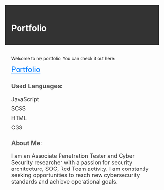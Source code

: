 <!DOCTYPE html>
<html lang="en">
<head>
    <meta charset="UTF-8">
    <meta name="viewport" content="width=device-width, initial-scale=1.0">
</head>
<body>
    <div style="background-color: #333; color: #fff; padding: 20px;">
        <h1>Portfolio</h1>
    </div>
    <div style="padding: 20px;">
        <p>Welcome to my portfolio! You can check it out here:</p>
        <a href="https://darkshadow04.github.io/Anoop.github.io/" style="font-size: 24px; color: #007bff;" target="_blank">Portfolio</a>
        <div style="margin-top: 20px;">
            <h3 style="font-size: 20px; color: #555;">Used Languages:</h3>
            <ul style="list-style: none; padding: 0;">
                <li style="font-size: 18px; margin-bottom: 10px; color: #333;">JavaScript</li>
                <li style="font-size: 18px; margin-bottom: 10px; color: #333;">SCSS</li>
                <li style="font-size: 18px; margin-bottom: 10px; color: #333;">HTML</li>
                <li style="font-size: 18px; margin-bottom: 10px; color: #333;">CSS</li>
            </ul>
        </div>
        <div style="margin-top: 20px;">
            <h3 style="font-size: 20px; color: #555;">About Me:</h3>
            <p style="font-size: 18px; color: #333;">I am an Associate Penetration Tester and Cyber Security researcher with a passion for security architecture, SOC, Red Team activity. I am constantly seeking opportunities to reach new cybersecurity standards and achieve operational goals.</p>
        </div>
    </div>
</body>
</html>
